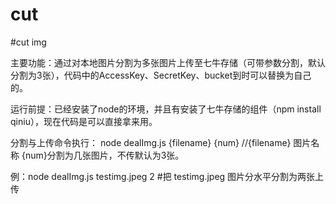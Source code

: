 # cut
#cut img

主要功能：通过对本地图片分割为多张图片上传至七牛存储（可带参数分割，默认分割为3张），代码中的AccessKey、SecretKey、bucket到时可以替换为自己的。

运行前提：已经安装了node的环境，并且有安装了七牛存储的组件（npm install qiniu），现在代码是可以直接拿来用。

分割与上传命令执行：  node  dealImg.js  {filename} {num}     //{filename} 图片名称   {num}分割为几张图片，不传默认为3张。

例：node  dealImg.js  testimg.jpeg  2   #把 testimg.jpeg 图片分水平分割为两张上传
